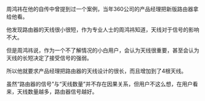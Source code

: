 周鸿祎在他的自传中曾提到过一个案例，当年360公司的产品经理把新版路由器拿给他看。

他发现路由器的天线很小很短，作为专业人士的周鸿祎知道，天线对于信号的影响不大。

但是周鸿祎说，作为一个不了解情况的小白用户，会认为天线很重要，甚至会认为天线的长短决定了接受信号的强弱。

所以他就要求产品经理把路由器的天线设计的很长，而且增加到了4根天线。

虽然“路由器的信号”与“天线数量”并不存在因果关系，但用户不这么想，在用户看来，天线数量越多，路由器信号越好。